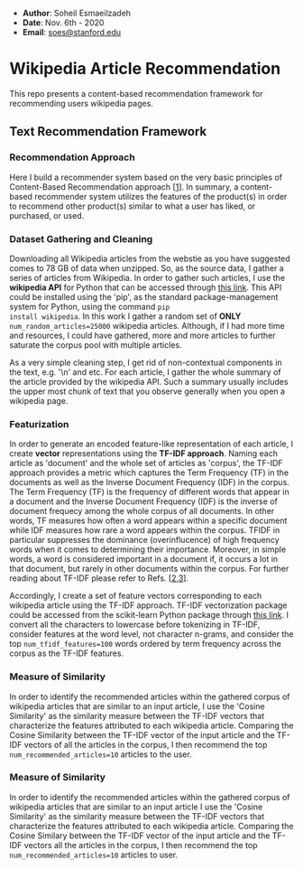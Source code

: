 * __Author__: Soheil Esmaeilzadeh
* __Date__: Nov. 6th - 2020
* __Email__: soes@stanford.edu

# Wikipedia Article Recommendation
This repo presents a content-based recommendation framework for recommending users wikipedia pages.

## Text Recommendation Framework

### Recommendation Approach
Here I build a recommender system based on the very basic principles of Content-Based Recommendation approach [[1](https://link.springer.com/chapter/10.1007/978-3-540-72079-9_10)]. In summary, a content-based recommender system utilizes the features of the product(s) in order to recommend other product(s) similar to what a user has liked, or purchased, or used.

### Dataset Gathering and Cleaning
Downloading all Wikipedia articles from the webstie as you have suggested comes to 78 GB of data when unzipped. So, as the source data, I gather a series of articles from Wikipedia. In order to gather such articles, I use the __wikipedia API__ for Python that can be accessed through [this link](https://link.springer.com/chapter/10.1007/978-3-540-72079-9_10). This API could be installed using the 'pip', as the standard package-management system for Python, using the command <code>pip install wikipedia</code>. In this work I gather a random set of __ONLY__ <code>num_random_articles=25000</code> wikipedia articles. Although, if I had more time and resources, I could have gathered, more and more articles to further saturate the corpus pool with multiple articles.

As a very simple cleaning step, I get rid of non-contextual components in the text, e.g. '\n' and etc. For each article, I gather the whole summary of the article provided by the wikipedia API. Such a summary usually includes the upper most chunk of text that you observe generally when you open a wikipedia page.

### Featurization

In order to generate an encoded feature-like representation of each article, I create __vector__ representations using the __TF-IDF approach__. Naming each article as 'document' and the whole set of articles as 'corpus', the TF-IDF approach provides a metric which captures the Term Frequency (TF) in the documents as well as the Inverse Document Frequency (IDF) in the corpus. The Term Frequency (TF) is the frequency of different words that appear in a document and the Inverse Document Frequency (IDF) is the inverse of document frequecy among the whole corpus of all documents. In other words, TF measures how often a word appears within a specific document while IDF measures how rare a word appears within the corpus. TFIDF in particular suppresses the dominance (overinflucence) of high frequency words when it comes to determining their importance. Moreover, in simple words, a word is considered important in a document if, it occurs a lot in that document, but rarely in other documents within the corpus. For further reading about TF-IDF please refer to Refs. [[2](https://dl.acm.org/doi/abs/10.1145/1361684.1361686),[3](https://ieeexplore.ieee.org/abstract/document/7754750/)].

Accordingly, I create a set of feature vectors corresponding to each wikipedia article using the TF-IDF approach. TF-IDF vectorization package could be accessed from the scikit-learn Python package through [this link](https://scikit-learn.org/stable/modules/generated/sklearn.feature_extraction.text.TfidfVectorizer.html). I convert all the characters to lowercase before tokenizing in TF-IDF, consider features at the word level, not character n-grams, and consider the top <code>num_tfidf_features=100</code> words ordered by term frequency across the corpus as the TF-IDF features.

### Measure of Similarity

In order to identify the recommended articles within the gathered corpus of wikipedia articles that are similar to an input article, I use the 'Cosine Similarity' as the similarity measure between the TF-IDF vectors that characterize the features attributed to each wikipedia article. Comparing the Cosine Similarity between the TF-IDF vector of the input article and the TF-IDF vectors of all the articles in the corpus, I then recommend the top <code>num_recommended_articles=10</code> articles to the user.

### Measure of Similarity

In order to identify the recommended articles within the gathered corpus of wikipedia articles that are similar to an input article I use the 'Cosine Similarity' as the similarity measure between the TF-IDF vectors that characterize the features attributed to each wikipedia article. Comparing the Cosine Similary between the TF-IDF vector of the input article and the TF-IDF vectors all the articles in the corpus, I then recommend the top <code>num_recommended_articles=10</code> articles to user.
